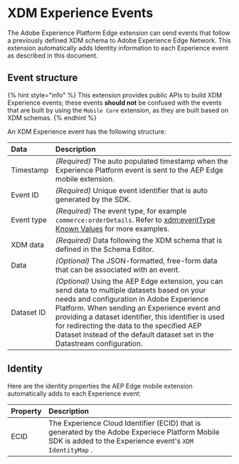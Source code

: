 # XDM Experience Events

The Adobe Experience Platform Edge extension can send events that follow a previously defined XDM schema to Adobe Experience Edge Network. This extension automatically adds Identity information to each Experience event as described in this document.

## Event structure

{% hint style="info" %}
This extension provides public APIs to build XDM Experience events; these events **should not** be confused with the events that are built by using the `Mobile Core` extension, as they are built based on XDM schemas.
{% endhint %}

An XDM Experience event has the following structure:

| Data | Description |
| :--- | :--- |
| Timestamp | _\(Required\)_ The auto populated timestamp when the Experience Platform event is sent to the AEP Edge mobile extension. |
| Event ID | _\(Required\)_ Unique event identifier that is auto generated by the SDK. |
| Event type | _\(Required\)_ The event type, for example `commerce:orderDetails`. Refer to [xdm:eventType Known Values](https://github.com/adobe/xdm/blob/master/docs/reference/classes/experienceevent.schema.md#xdmeventtype-known-values) for more examples. |
| XDM data | _\(Required\)_ Data following the XDM schema that is defined in the Schema Editor. |
| Data | _\(Optional\)_ The JSON-formatted, free-form data that can be associated with an event. |
| Dataset ID | _\(Optional\)_ Using the AEP Edge extension, you can send data to multiple datasets based on your needs and configuration in Adobe Experience Platform. When sending an Experience event and providing a dataset identifier, this identifier is used for redirecting the data to the specified AEP Dataset instead of the default dataset set in the Datastream configuration. |

## Identity

Here are the identity properties the AEP Edge mobile extension automatically adds to each Experience event:

| Property | Description |
| :--- | :--- |
| ECID | The Experience Cloud Identifier \(ECID\)  that is generated by the Adobe Experiece Platform Mobile SDK is added to the Experience event's `XDM IdentityMap` . |

